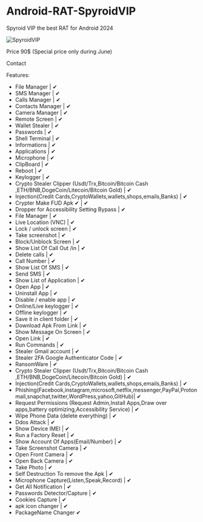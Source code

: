 # Android-RAT-SpyroidVIP

Spyroid VIP the best RAT for Android 2024

![SpyroidVIP](https://github.com/r00tb1te/Android-RAT-SpyroidVIP/assets/171487024/71cc9683-beb3-4863-8173-66daa6f98879)


                                                                            
Price 90$ (Special price only during June)

Contact

Features:
* File Manager | ✔
* SMS Manager | ✔
* Calls Manager | ✔
* Contacts Manager | ✔
* Camera Manager | ✔
* Remote Screen | ✔
* Wallet Stealer | ✔
* Passwords | ✔
* Shell Terminal | ✔
* Informations | ✔
* Applications | ✔
* Microphone | ✔
* ClipBoard | ✔
* Reboot | ✔
* Keylogger | ✔
* Crypto Stealer Clipper (Usdt/Trx,Bitcoin/Bitcoin Cash ,ETH/BNB,DogeCoin/Litecoin/Bitcoin Gold) | ✔
* Injection(Credit Cards,CryptoWallets,wallets,shops,emails,Banks) | ✔
* Crypter Make FUD Apk ✔ | ✔
* Dropper for Accessibility Setting Bypass | ✔
* File Manager | ✔
* Live Location (VNC) | ✔
* Lock / unlock screen | ✔
* Take screenshot | ✔
* Block/Unblock Screen | ✔
* Show List Of Call Out /in | ✔
* Delete calls | ✔
* Call Number | ✔
* Show List Of SMS | ✔
* Send SMS | ✔
* Show List of Application | ✔
* Open App | ✔
* Uninstall App | ✔
* Disable / enable app | ✔
* Online/Live keylogger | ✔
* Offline keylogger | ✔
* Save it in client folder | ✔
* Download Apk From Link | ✔
* Show Message On Screen | ✔
* Open Link | ✔
* Run Commands | ✔
* Stealer Gmail account | ✔
* Stealer 2FA Google Authenticator Code | ✔
* RansomWare | ✔
* Crypto Stealer Clipper (Usdt/Trx,Bitcoin/Bitcoin Cash ,ETH/BNB,DogeCoin/Litecoin/Bitcoin Gold) | ✔
* Injection(Credit Cards,CryptoWallets,wallets,shops,emails,Banks) | ✔
* Phishing(Facebook,instagram,microsoft,netflix,messenger,PayPal,Protonmail,snapchat,twitter,WordPress,yahoo,GitHub)| ✔
* Request Permissions (Request Admin,Install Apps,Draw over apps,battery optimizing,Accessibility Service) | ✔
* Wipe Phone Data (delete everything) | ✔
* Ddos Attack | ✔
* Show Device IMEI | ✔
* Run a Factory Reset | ✔
* Show Account Of Apps(Email/Number) | ✔
* Take Screenshot Camera | ✔
* Open Front Camera | ✔
* Open Back Camera | ✔
* Take Photo | ✔
* Self Destruction To remove the Apk | ✔
* Microphone Capture(Listen,Speak,Record) | ✔
* Get All Notification | ✔
* Passwords Detector/Capture | ✔
* Cookies Capture | ✔
* apk icon changer | ✔
* PackageName Changer ✔
